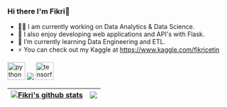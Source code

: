 ### Hi there I'm Fikri👋

- 👩‍💻 I am currently working on Data Analytics & Data Science.
- 🌱 I also enjoy developing web applications and API's with Flask.
- 👯 I’m currently learning Data Engineering and ETL.
- ⚡ You can check out my Kaggle at https://www.kaggle.com/fikricetin

<p align="left"> 
  <img src="https://upload.wikimedia.org/wikipedia/commons/thumb/c/c3/Python-logo-notext.svg/1869px-Python-logo-notext.svg.png" alt="python" width="40" height="40"/>
  <img src="https://upload.wikimedia.org/wikipedia/commons/thumb/e/ed/Pandas_logo.svg/768px-Pandas_logo.svg.png?20200209204934">
  <img src="https://www.vectorlogo.zone/logos/tensorflow/tensorflow-icon.svg" alt="tensorflow" width="40" height="40"/>
</p>

| <a href="https://github.com/anuraghazra/github-readme-stats"><img align="center" src="https://github-readme-stats.vercel.app/api?username=cetinfikri07&show_icons=true&include_all_commits=true&theme=radical&hide_border=true" alt="Fikri's github stats" /></a> | <a href="https://github.com/anuraghazra/github-readme-stats"><img align="center" src="https://github-readme-stats.vercel.app/api/top-langs/?username=cetinfikri07&layout=compact&theme=radical&hide_border=true" /></a> |
| ------------- | ------------- |

<!--
[![Top Langs](https://github-readme-stats.vercel.app/api/top-langs/?username=cetinfikri07&size_weight=0.5&count_weight=0.5&theme=radical)](https://github.com/anuraghazra/github-readme-stats)
![Fikri's GitHub stats](https://github-readme-stats.vercel.app/api?username=cetinfikri07&show_icons=true&theme=radical)

-->

